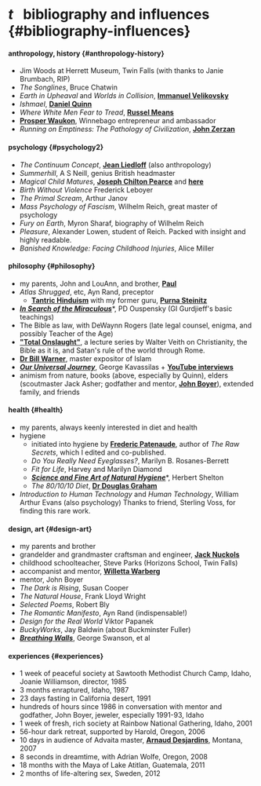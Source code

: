 # _t_ &nbsp; bibliography and influences {#bibliography-influences}

#### anthropology, history {#anthropology-history}

- Jim Woods at Herrett Museum, Twin Falls (with thanks to Janie Brumbach, RIP)
- _The Songlines_, Bruce Chatwin
- _Earth in Upheaval_ and _Worlds in Collision_, [____Immanuel Velikovsky____](https://www.velikovsky.info)
- _Ishmael_, [____Daniel Quinn____](https://ishmael.org)
- _Where White Men Fear to Tread_, [____Russel Means____](https://www.russellmeansfreedom.com)
- [____Prosper Waukon____](https://bit.ly/prosperwaukon), Winnebago entrepreneur and ambassador
- _Running on Emptiness: The Pathology of Civilization_, [____John Zerzan____](https://www.johnzerzan.net)

#### psychology {#psychology2}

- _The Continuum Concept_, [____Jean Liedloff____](https://continuum-concept.org) (also anthropology)
- _Summerhill_, A S Neill, genius British headmaster
- _Magical Child Matures_, [____Joseph Chilton Pearce____](https://joseph-chilton-pearce.com/) and [____here____](https://ttfuture.org)
- _Birth Without Violence_ Frederick Leboyer
- _The Primal Scream_, Arthur Janov
- _Mass Psychology of Fascism_, Wilhelm Reich, great master of psychology
- _Fury on Earth_, Myron Sharaf, biography of Wilhelm Reich 
- _Pleasure_, Alexander Lowen, student of Reich. Packed with insight and highly readable.
- _Banished Knowledge: Facing Childhood Injuries_, Alice Miller

#### philosophy {#philosophy}

- my parents, John and LouAnn, and brother, [____Paul____](https://blacklabworld.com)
- _Atlas Shrugged_, etc, Ayn Rand, preceptor
   - [____Tantric Hinduism____](https://www.hohmpress.com/products/the-alchemy-of-transformation) with my former guru, [____Purna Steinitz____](https://goo.gl/dEcMwg)
- [____*In Search of the Miraculous*____](https://hygienicdarkretreat.com/f/search.pdf)\*, PD Ouspensky (GI Gurdjieff's basic teachings)
- The Bible as law, with DeWaynn Rogers (late legal counsel, enigma, and possibly Teacher of the Age)
- [____"Total Onslaught"____](https://adtv.watch/series/total-onslaught), a lecture series by Walter Veith on Christianity, the Bible as it is, and Satan's rule of the world through Rome.
- [____Dr Bill Warner____](http://politicalislam.com), master expositor of Islam
- [____*Our Universal Journey*____](https://ourjourneyhome.earth), George Kavassilas + [____YouTube interviews____](https://youtube.com/playlist?list=PLV75wDOASk_eAijH1idZyya3AE7RmwbG1)
- animism from nature, books (above, especially by Quinn), elders (scoutmaster Jack Asher; godfather and mentor, [____John Boyer____](https://www.facebook.com/boyerjewelry/)), extended family, and friends

#### health {#health}

- my parents, always keenly interested in diet and health
- hygiene
	- initiated into hygiene by [____Frederic Patenaude____](https://fredericpatenaude.com), author of _The Raw Secrets_, which I edited and co-published.
	- _Do You Really Need Eyeglasses?_, Marilyn B. Rosanes-Berrett
	- _Fit for Life_, Harvey and Marilyn Diamond
	- [____*Science and Fine Art of Natural Hygiene*____](https://hygienicdarkretreat.com/f/hygiene.pdf)\*, Herbert Shelton
	- _The 80/10/10 Diet_, [____Dr Douglas Graham____](https://foodnsport.com)
- _Introduction to Human Technology_ and _Human Technology_, William Arthur Evans (also psychology) Thanks to friend, Sterling Voss, for finding this rare work.

#### design, art {#design-art}

- my parents and brother
- grandelder and grandmaster craftsman and engineer, [____Jack Nuckols____](https://rockcreekmetalcraft.com)
- childhood schoolteacher, Steve Parks (Horizons School, Twin Falls)
- accompanist and mentor, [____Willetta Warberg____](https://bit.ly/willettawarberg)
- mentor, John Boyer
- _The Dark is Rising_, Susan Cooper
- _The Natural House_, Frank Lloyd Wright
- _Selected Poems_, Robert Bly 
- _The Romantic Manifesto_, Ayn Rand (indispensable!)
- _Design for the Real World_ Viktor Papanek
- _BuckyWorks_, Jay Baldwin (about Buckminster Fuller)
- [____*Breathing Walls*____](https://breathingwalls.com), George Swanson, et al

#### experiences {#experiences}

- 1 week of peaceful society at Sawtooth Methodist Church Camp, Idaho, Joanie Williamson, director, 1985
- 3 months enraptured, Idaho, 1987
- 23 days fasting in California desert, 1991
- hundreds of hours since 1986 in conversation with mentor and godfather, John Boyer, jeweler, especially 1991-93, Idaho
- 1 week of fresh, rich society at Rainbow National Gathering, Idaho, 2001
- 56-hour dark retreat, supported by Harold, Oregon, 2006
- 10 days in audience of Advaita master, [____Arnaud Desjardins____](https://arnauddesjardinsdvds.com), Montana, 2007
- 8 seconds in dreamtime, with Adrian Wolfe, Oregon, 2008
- 18 months with the Maya of Lake Atitlan, Guatemala, 2011
- 2 months of life-altering sex, Sweden, 2012


